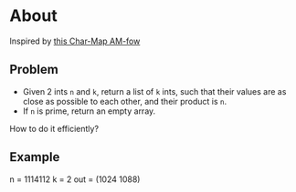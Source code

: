 # About
Inspired by [this Char-Map AM-fow](https://llamalab.com/automate/community/flows/39511)

## Problem
- Given 2 ints `n` and `k`, return a list of `k` ints, such that their values are as close as possible to each other, and their product is `n`.
- If `n` is prime, return an empty array.

How to do it efficiently?

## Example
n = 1114112
k = 2
out = (1024 1088)
